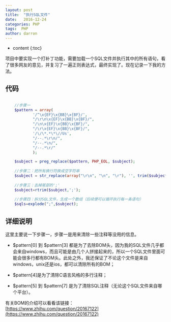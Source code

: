 ```yaml
---
layout: post
title:  "执行SQL文件"
date:   2016-12-24
categories: PHP
tags:  PHP
author: darron
---
```


* content
{:toc}

项目中要实现一个打补丁功能，需要加载一个SQL文件并执行其中的所有语句，看了很多网友的意见，并复习了一遍正则表达式，最终实现了。现在记录一下我的方法。

## 代码

```php

	//步骤一
	$pattern = array(
            '/^\x{EF}\x{BB}\x{BF}/',
            "/\r\n\x{EF}\x{BB}\x{BF}/",
            "/\n\x{EF}\x{BB}\x{BF}/",
            "/\r\x{EF}\x{BB}\x{BF}/",
            '/\/\*.*\*\//Us',
            "/--.*\r\n/",
            "/--.*\n/",
            "/--.*\r/"
            );

	$subject = preg_replace($pattern, PHP_EOL, $subject);
	
	//步骤二：把所有换行符换成空字符串
	$subject = str_replace(array("\r\n", "\n", "\r"), '', trim($subject));
        
	//步骤三：去掉尾部的';'
	$subject=rtrim($subject,';');
    
	//步骤四：拆分SQL文件，生成一个数组（后续便可以循环执行每一条语句）
	$sqls=explode(";",$subject);

```

## 详细说明

这里主要说一下步骤一，步骤一是用来清除一些注释等没用的信息。

* $pattern[0] 到 $pattern[3] 都是为了去除BOM头，因为我的SQL文件几乎都会来自windows，而且可能是由几个人拼接起来的，所以一个SQL文件里面可能会很多行都有BOM头。此处之外，我还保证了不论这个文件是来自windows，unix还是ios，都可以清除所有的BOM；

* $pattern[4]是为了清除C语言风格的多行注释；

* $pattern[5] 到 $pattern[7] 是为了清除SQL注释（无论这个SQL文件来自哪个平台）。


有关BOM的介绍可以看看该链接：[https://www.zhihu.com/question/20167122](https://www.zhihu.com/question/20167122)